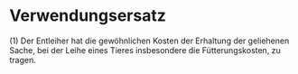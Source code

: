 # Verwendungsersatz

(1) Der Entleiher hat die gewöhnlichen Kosten der Erhaltung der geliehenen Sache, bei der Leihe eines Tieres insbesondere die Fütterungskosten, zu tragen.
